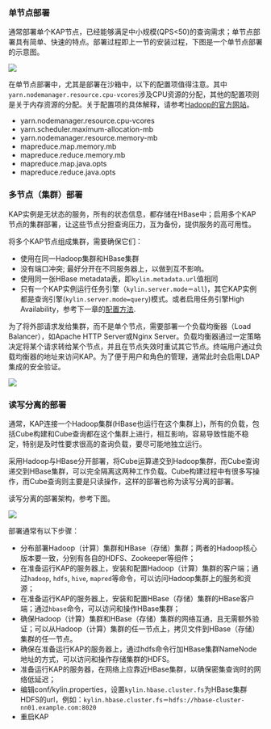 ### 单节点部署
通常部署单个KAP节点，已经能够满足中小规模(QPS<50)的查询需求；单节点部署具有简单、快速的特点。部署过程即上一节的安装过程，下图是一个单节点部署的示意图。

![]( /images/install/single_node.png)

在单节点部署中，尤其是部署在沙箱中，以下的配置项值得注意。其中`yarn.nodemanager.resource.cpu-vcores`涉及CPU资源的分配，其他的配置项则是关于内存资源的分配。关于配置项的具体解释，请参考[Hadoop的官方网站](https://hadoop.apache.org/docs/r2.7.3/hadoop-yarn/hadoop-yarn-common/yarn-default.xml)。

* yarn.nodemanager.resource.cpu-vcores
* yarn.scheduler.maximum-allocation-mb
* yarn.nodemanager.resource.memory-mb
* mapreduce.map.memory.mb
* mapreduce.reduce.memory.mb
* mapreduce.map.java.opts
* mapreduce.reduce.java.opts

### 多节点（集群）部署
KAP实例是无状态的服务，所有的状态信息，都存储在HBase中；启用多个KAP节点的集群部署，让这些节点分担查询压力，互为备份，提供服务的高可用性。

将多个KAP节点组成集群，需要确保它们：

 * 使用在同一Hadoop集群和HBase集群 
 * 没有端口冲突; 最好分开在不同服务器上，以做到互不影响。
 * 使用同一张HBase metadata表，即`kylin.metadata.url`值相同
 * 只有一个KAP实例运行任务引擎（`kylin.server.mode＝all`)，其它KAP实例都是查询引擎(`kylin.server.mode=query`)模式。或者启用任务引擎High Availability，参考下一章的[配置方法](../config/jobengine_ha.cn.md).

为了将外部请求发给集群，而不是单个节点，需要部署一个负载均衡器（Load Balancer），如Apache HTTP Server或Nginx Server。负载均衡器通过一定策略决定将某个请求转给某个节点，并且在节点失效时重试其它节点。终端用户通过负载均衡器的地址来访问KAP。为了便于用户和角色的管理，通常此时会启用LDAP集成的安全验证。

![]( /images/install/cluster.png)
	
### 读写分离的部署
通常，KAP连接一个Hadoop集群(HBase也运行在这个集群上)，所有的负载，包括Cube构建和Cube查询都在这个集群上进行，相互影响，容易导致性能不稳定，特别是及时性要求很高的查询负载，要尽可能地独立运行。

采用Hadoop与HBase分开部署，将Cube运算递交到Hadoop集群，而Cube查询递交到HBase集群，可以完全隔离这两种工作负载。Cube构建过程中有很多写操作，而Cube查询则主要是只读操作，这样的部署也称为读写分离的部署。

读写分离的部署架构，参考下图。

![]( /images/install/rw_separated.png)

部署通常有以下步骤：

- 分布部署Hadoop（计算）集群和HBase（存储）集群；两者的Hadoop核心版本要一致，分别有各自的HDFS、Zookeeper等组件；
- 在准备运行KAP的服务器上，安装和配置Hadoop（计算）集群的客户端；通过`hadoop`, `hdfs`, `hive`, `mapred`等命令，可以访问Hadoop集群上的服务和资源；
- 在准备运行KAP的服务器上，安装和配置HBase（存储）集群的HBase客户端；通过`hbase`命令，可以访问和操作HBase集群；
- 确保Hadoop（计算）集群和HBase（存储）集群的网络互通，且无需额外验证；可以从Hadoop（计算）集群的任一节点上，拷贝文件到HBase（存储）集群的任一节点。
- 确保在准备运行KAP的服务器上，通过hdfs命令行加HBase集群NameNode地址的方式，可以访问和操作存储集群的HDFS。
- 准备运行KAP的服务器，在网络上应靠近HBase集群，以确保密集查询时的网络低延迟；
- 编辑conf/kylin.properties，设置`kylin.hbase.cluster.fs`为HBase集群HDFS的url，例如：`kylin.hbase.cluster.fs＝hdfs://hbase-cluster-nn01.example.com:8020`
- 重启KAP

